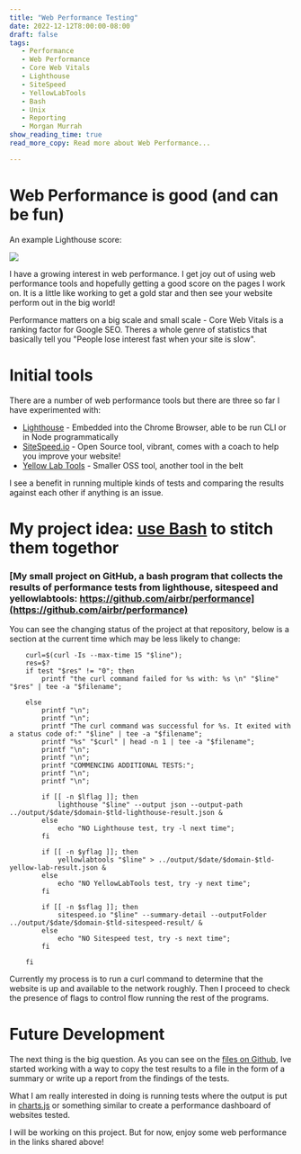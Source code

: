 ```yaml
---
title: "Web Performance Testing"
date: 2022-12-12T8:00:00-08:00
draft: false
tags: 
   - Performance
   - Web Performance
   - Core Web Vitals
   - Lighthouse
   - SiteSpeed
   - YellowLabTools
   - Bash
   - Unix
   - Reporting
   - Morgan Murrah
show_reading_time: true
read_more_copy: Read more about Web Performance...

---
```


# Web Performance is good (and can be fun)


An example Lighthouse score:

![](/lighthouse.png)

I have a growing interest in web performance. I get joy out of using web performance tools and hopefully getting a good score on the pages I work on. It is a little like working to get a gold star and then see your website perform out in the big world!

Performance matters on a big scale and small scale - Core Web Vitals is a ranking factor for Google SEO. Theres a whole genre of statistics that basically tell you "People lose interest fast when your site is slow".

# Initial tools

There are a number of web performance tools but there are three so far I have experimented with:

* [Lighthouse](https://github.com/GoogleChrome/lighthouse) - Embedded into the Chrome Browser, able to be run CLI or in Node programmatically
* [SiteSpeed.io](https://www.sitespeed.io/) - Open Source tool, vibrant, comes with a coach to help you improve your website!
* [Yellow Lab Tools](https://yellowlab.tools/) - Smaller OSS tool, another tool in the belt

I see a benefit in running multiple kinds of tests and comparing the results against each other if anything is an issue.

# My project idea: [use Bash](https://en.wikipedia.org/wiki/Bash_(Unix_shell)) to stitch them togethor 

### [My small project on GitHub, a bash program that collects the results of performance tests from lighthouse, sitespeed and yellowlabtools: https://github.com/airbr/performance](https://github.com/airbr/performance)


You can see the changing status of the project at that repository, below is a section at the current time which may be less likely to change:

```
    curl=$(curl -Is --max-time 15 "$line");
    res=$?
    if test "$res" != "0"; then
        printf "the curl command failed for %s with: %s \n" "$line" "$res" | tee -a "$filename";
        
    else
        printf "\n";
        printf "\n";
        printf "The curl command was successful for %s. It exited with a status code of:" "$line" | tee -a "$filename";
        printf "%s" "$curl" | head -n 1 | tee -a "$filename";
        printf "\n";
        printf "\n";
        printf "COMMENCING ADDITIONAL TESTS:";
        printf "\n";
        printf "\n";

        if [[ -n $lflag ]]; then
            lighthouse "$line" --output json --output-path ../output/$date/$domain-$tld-lighthouse-result.json &
        else
            echo "NO Lighthouse test, try -l next time";
        fi

        if [[ -n $yflag ]]; then
            yellowlabtools "$line" > ../output/$date/$domain-$tld-yellow-lab-result.json &
        else
            echo "NO YellowLabTools test, try -y next time";
        fi

        if [[ -n $sflag ]]; then
            sitespeed.io "$line" --summary-detail --outputFolder ../output/$date/$domain-$tld-sitespeed-result/ &
        else
            echo "NO Sitespeed test, try -s next time";
        fi

    fi
```

Currently my process is to run a curl command to determine that the website is up and available to the network roughly. Then I proceed to check the presence of flags to control flow running the rest of the programs.


# Future Development

The next thing is the big question. As you can see on the [files on Github](https://github.com/airbr/performance/blob/main/src/battery.sh), Ive started working with a way to copy the test results to a file in the form of a summary or write up a report from the findings of the tests.

What I am really interested in doing is running tests where the output is put in [charts.js](https://www.chartjs.org/) or something similar to create a performance dashboard of websites tested.

I will be working on this project. But for now, enjoy some web performance in the links shared above!